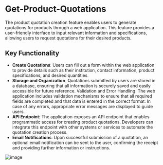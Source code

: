 # Get-Product-Quotations

The product quotation creation feature enables users to generate quotations for products through a web application. This feature provides a user-friendly interface to input relevant information and specifications, allowing users to request quotations for their desired products.

## Key Functionality
- **Create Quotations**: Users can fill out a form within the web application to provide details such as their institution, contact information, product specifications, and desired quantities.
- **Storage and Organization**: Quotations submitted by users are stored in a database, ensuring that all information is securely saved and easily accessible for future reference.
Validation and Error Handling: The web application includes validation mechanisms to ensure that all required fields are completed and that data is entered in the correct format. In case of any errors, appropriate error messages are displayed to guide users.
- **API Endpoint**: The application exposes an API endpoint that enables programmatic access for creating product quotations. Developers can integrate this endpoint with other systems or services to automate the quotation creation process.
- **Email Notifications**: Upon successful submission of a quotation, an optional email notification can be sent to the user, confirming the receipt and providing further information or instructions.

![image](https://github.com/riyasai22/Get-Product-Quotations/assets/80235375/34fb67f8-6aaa-4331-9295-1a6518cb5afb)
